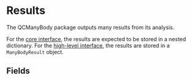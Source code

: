 # Results

The QCManyBody package outputs many results from its analysis.

For the [core interface](core-interface.md), the results are expected to be stored in a nested dictionary. For the
[high-level interface](high-level-interface.md), the results are stored in a `ManyBodyResult` object.

## Fields
